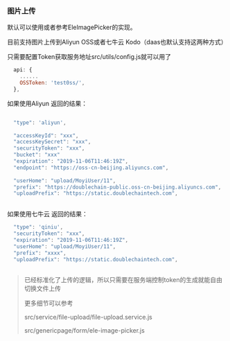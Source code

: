 ### 图片上传

默认可以使用或者参考EleImagePicker的实现。

目前支持图片上传到Aliyun OSS或者七牛云 Kodo（daas也默认支持这两种方式）

只需要配置Token获取服务地址src/utils/config.js就可以用了

```javascript
  api: {
    ......
    OSSToken: 'test0ss/',
  },
```

如果使用Aliyun 返回的结果：

```javascript

  "type": 'aliyun',
  
  "accessKeyId": "xxx",
  "accessKeySecret": "xxx",
  "securityToken": "xxx",
  "bucket": "xxx"
  "expiration": "2019-11-06T11:46:19Z",
  "endpoint": "https://oss-cn-beijing.aliyuncs.com",
  
  "userHome": "upload/MoyiUser/11",
  "prefix": "https://doublechain-public.oss-cn-beijing.aliyuncs.com",
  "uploadPrefix": "https://static.doublechaintech.com",
 
```

如果使用七牛云 返回的结果：

```javascript
  "type": 'qiniu',
  "securityToken": "xxx",
  "expiration": "2019-11-06T11:46:19Z", 
  "userHome": "upload/MoyiUser/11",
  "prefix": "xxxx", 
  "uploadPrefix": "https://static.doublechaintech.com",
  
```



> 已经标准化了上传的逻辑，所以只需要在服务端控制token的生成就能自由切换文件上传
> 
> 更多细节可以参考
> 
> src/service/file-upload/file-upload.service.js 
> 
> src/genericpage/form/ele-image-picker.js


